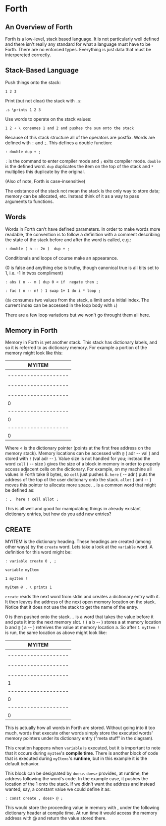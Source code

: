 # Forth

## An Overview of Forth

Forth is a low-level, stack based language. It is not particularly well defined and there isn't really any standard for what a language must have to be Forth. There are no enforced types. Everything is just data that must be interpereted correctly.

## Stack-Based Language

Push things onto the stack:

`1 2 3`

Print (but not clear) the stack with `.s`:

`.s \prints 1 2 3`

Use words to operate on the stack values:

`1 2 + \ consumes 1 and 2 and pushes the sum onto the stack`

Because of this stack structure all of the operators are postfix. Words are defined with `:` and `;`. This defines a double function:

`: double dup + ;`

`:` is the command to enter compiler mode and `;` exits compiler mode. `double` is the defined word. `dup` duplicates the item on the top of the stack and `*` multiplies this duplicate by the original.

(Also of note, Forth is case-insensitive)

The existance of the stack not mean the stack is the only way to store data; memory can be allocated, etc. Instead think of it as a way to pass arguments to functions. 

## Words

Words in Forth can't have defined parameters. In order to make words more readable, the convention is to follow a definition with a comment describing the state of the stack before and after the word is called, e.g.:

`: double ( n -- 2n ) 
    dup + ;`
    
Conditionals and loops of course make an appearance.

(0 is false and anything else is truthy, though canonical true is all bits set to 1, i.e. -1 in twos compliment)

`: abs ( n -- m )
    dup 0 < if 
        negate
    then ;`

`: fac ( n -- n! )
    1 swap 1+ 1 do
        i *
    loop ;`

(`do` consumes two values from the stack, a limit and a initial index. The current index can be accessed in the loop body with `i`)

There are a few loop variations but we won't go throught them all here.

## Memory in Forth

Memory in Forth is yet another stack. This stack has dictionary labels, and so it is referred to as dictionary memory. For example a portion of the memory might look like this:

|      MYITEM       |
|-------------------|
|      <Some>       |
|-------------------|
|      <meta>       |
|-------------------|
|      <stuff>      |
|-------------------|
|         0         |<
|-------------------|
|         0         |
|-------------------|
|         0         |

Where < is the dictionary pointer (points at the first free address on the memory stack). Memory locations can be accessed with `@` ( adr -- val ) and stored with `!` (val adr -- ). Value size is not handled for you; instead the word `cell` ( -- size ) gives the size of a block in memory in order to properly access adjacent cells on the dictionary. For example, on my machine all values in Forth take 8 bytes, so `cell` just pushes 8. `here` ( -- adr ) puts the address of the top of the user dictionary onto the stack. `allot` ( amt -- ) moves this pointer to allocate more space. `,` is a common word that might be defined as:

`: ,  here ! cell allot ;`

This is all well and good for manipulating things in already existant dictionary entries, but how do you add new entries?

## CREATE

MYITEM is the dictionary heading. These headings are created (among other ways) by the `create` word. Lets take a look at the `variable` word. A definition for this word might be:

`: variable create 0 , ;`

`variable myItem`

`1 myItem !`

`myItem @ . \ prints 1`

`create` reads the next word from stdin and creates a dictionary entry with it. It then leaves the address of the next open memory location on the stack. Notice that it does not use the stack to get the name of the entry.

0 is then pushed onto the stack. `,` is a word that takes the value before it and puts it into the next memory slot. `!` ( a b -- ) stores a at memory location b and `@` ( a -- ) retreives the value at memory location a. So after `1 myItem !` is run, the same location as above might look like:

|      MYITEM       |
|-------------------|
|      <Some>       |
|-------------------|
|      <meta>       |
|-------------------|
|      <stuff>      |
|-------------------|
|         1         |
|-------------------|
|         0         |<
|-------------------|
|         0         |

This is actually how all words in Forth are stored. Without going into it too much, words that execute other words simply store the executed words' memory pointers under its dictionary entry ("meta stuff" in the diagram).

This creation happens when `variable` is executed, but it is important to note that it occurs during `myItem`'s **compile time**. There is another block of code that is executed during `myItems`'s **runtime**, but in this example it is the default behavior.

This block can be designated by `does>`. `does>` provides, at runtime, the address following the word's code. In the example case, it pushes the location of the 1 onto the stack. If we didn't want the address and instead wanted, say, a constant value we could define it as:

`: const create , does> @ ;`

This would store the proceeding value in memory with , under the following dictionary header at compile time. At run time it would access the memory address with @ and return the value stored there.
